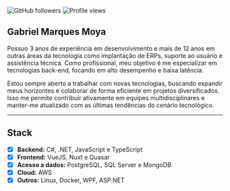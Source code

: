 ![GitHub followers](https://img.shields.io/github/followers/Gabriel-Moya?label=Follow&style=social)
<img src="https://komarev.com/ghpvc/?username=Gabriel-Moya&color=008080" alt="Profile views " />

## Gabriel Marques Moya

Possuo 3 anos de experiência em desenvolvimento e mais de 12 anos em outras áreas da tecnologia como implantação de ERPs, suporte ao usuário e assistência técnica. Como profissional, meu objetivo é me especializar em tecnologias back-end, focando em alto desempenho e baixa latência.

Estou sempre aberto a trabalhar com novas tecnologias, buscando expandir meus horizontes e colaborar de forma eficiente em projetos diversificados. Isso me permite contribuir ativamente em equipes multidisciplinares e manter-me atualizado com as últimas tendências do cenário tecnológico.

---
## Stack
- [x] **Backend:** C#, .NET, JavaScript e TypeScript
- [x] **Frontend:** VueJS, Nuxt e Quasar
- [x] **Acesso a dados:** PostgreSQL, SQL Server e MongoDB
- [x] **Cloud:** AWS
- [x] **Outros:** Linux, Docker, WPF, ASP.NET